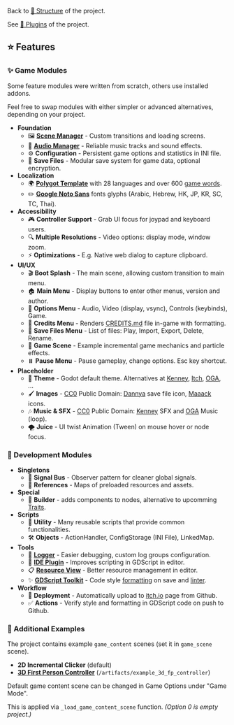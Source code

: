 
Back to [📂 Structure](https://github.com/TinyTakinTeller/TakinGodotTemplate/blob/master/.github/docs/STRUCTURE.md) of the project.

See [🧩 Plugins](https://github.com/TinyTakinTeller/TakinGodotTemplate/blob/master/.github/docs/PLUGINS.md) of the project.



## ⭐ Features


### ✨ Game Modules

Some feature modules were written from scratch, others use installed addons.

Feel free to swap modules with either simpler or advanced alternatives, depending on your project.

- **Foundation**
	- 🖼️ [**Scene Manager**](https://github.com/maktoobgar/scene_manager) - Custom transitions and loading screens.
	- 🎵 [**Audio Manager**](https://github.com/hugemenace/resonate) - Reliable music tracks and sound effects.
	- ⚙️ **Configuration** - Persistent game options and statistics in INI file.
	- 💾 **Save Files** - Modular save system for game data, optional encryption.
- **Localization**
	- 🌍 [**Polygot Template**](https://github.com/agens-no/PolyglotUnity) with 28 languages and over 600 [game words](https://docs.google.com/spreadsheets/d/17f0dQawb-s_Fd7DHgmVvJoEGDMH_yoSd8EYigrb0zmM/edit?gid=296134756#gid=296134756).
	- ✏️ [**Google Noto Sans**](https://fonts.google.com/) fonts glyphs (Arabic, Hebrew, HK, JP, KR, SC, TC, Thai).
- **Accessibility**
	- 🎮 **Controller Support** - Grab UI focus for joypad and keyboard users.
	- 🔍 **Multiple Resolutions** - Video options: display mode, window zoom.
	- ⚡ **Optimizations** - E.g. Native web dialog to capture clipboard.
- **UI/UX**
	- 🎬 **Boot Splash** - The main scene, allowing custom transition to main menu.
	- 🏠 **Main Menu** - Display buttons to enter other menus, version and author.
	- 🔧 **Options Menu** - Audio, Video (display, vsync), Controls (keybinds), Game.
	- 📜 **Credits Menu** - Renders [CREDITS.md](https://github.com/TinyTakinTeller/TakinGodotTemplate/blob/master/godot/CREDITS.md) file in-game with formatting.
	- 📓 **Save Files Menu** - List of files: Play, Import, Export, Delete, Rename.
	- 🎲 **Game Scene** - Example incremental game mechanics and particle effects.
	- ⏸️ **Pause Menu** - Pause gameplay, change options. Esc key shortcut.
- **Placeholder**
	- 🎨 **Theme** - Godot default theme. Alternatives at [Kenney](https://kenney.nl/assets/tag:interface?sort=update), [Itch](https://itch.io/c/1473270/themes-for-godot-games), [OGA](https://opengameart.org/art-search-advanced?keys=&title=&field_art_tags_tid_op=or&field_art_tags_tid=ui&name=&field_art_type_tid%5B%5D=9&sort_by=count&sort_order=DESC&items_per_page=24&Collection=), ...
	- 🖌️ **Images** - [CC0](https://creativecommons.org/publicdomain/zero/1.0/) Public Domain: [Dannya](https://openclipart.org/artist/dannya) save file icon, [Maaack](https://github.com/Maaack/Godot-Menus-Template/tree/main/addons/maaacks_menus_template/base/assets/images) icons.
	- 🎶 **Music & SFX** - [CC0](https://creativecommons.org/publicdomain/zero/1.0/) Public Domain: [Kenney](https://kenney.nl/assets/category:Audio) SFX and [OGA](https://opengameart.org/content/menu-doodle-2) Music (loop).
	- 🌪️ **Juice** - UI twist Animation (Tween) on mouse hover or node focus.

### 💫 Development Modules

- **Singletons**
	- 📢 **Signal Bus** - Observer pattern for cleaner global signals.
	- 📖 **References** - Maps of preloaded resources and assets.
- **Special**
	- 👷 **Builder** - adds components to nodes, alternative to upcomming [Traits](https://github.com/godotengine/godot/pull/97657).
- **Scripts**
	- 🧰 **Utility** - Many reusable scripts that provide common functionalities.
	- 🛠️ **Objects** - ActionHandler, ConfigStorage (INI File), LinkedMap.
- **Tools**
	- 🐛 [**Logger**](https://github.com/albinaask/Log) - Easier debugging, custom log groups configuration.
	- 🧩 [**IDE Plugin**](https://github.com/Maran23/script-ide) - Improves scripting in GDScript in editor.
	- 📋 [**Resource View**](https://github.com/don-tnowe/godot-resources-as-sheets-plugin/tree/Godot-4) - Better resource management in editor.
	- ✨ [**GDScript Toolkit**](https://github.com/Scony/godot-gdscript-toolkit) - Code style [formatting](https://github.com/ryan-haskell/gdformat-on-save) on save and [linter](https://github.com/el-falso/gdlinter).
- **Workflow**
	- 🚀 **Deployment** - Automatically upload to [itch.io](https://itch.io/) page from Github.
	- ✅ **Actions** - Verify style and formatting in GDScript code on push to Github.

### 🗿 Additional Examples

The project contains example `game_content` scenes (set it in `game_scene` scene).

- **2D Incremental Clicker** (default)
- [**3D First Person Controller**](https://github.com/rbarongr/GodotFirstPersonController) (`/artifacts/example_3d_fp_controller`)

Default game content scene can be changed in Game Options under "Game Mode".

This is applied via `_load_game_content_scene` function. *(Option 0 is empty project.)*
